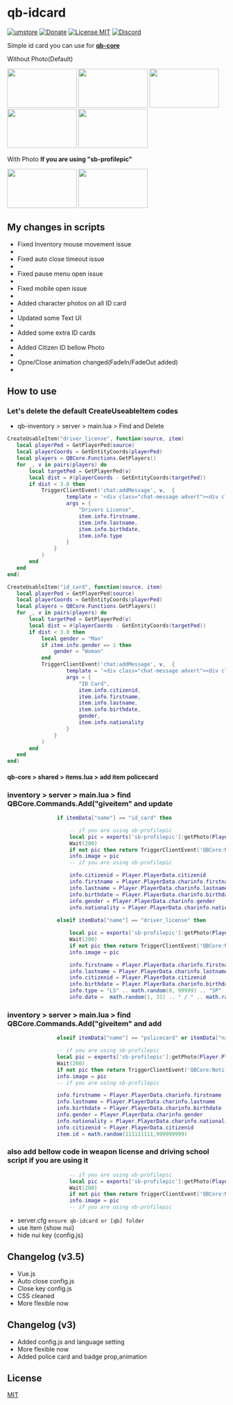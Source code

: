 # qb-idcard
[![umstore](https://cdn.discordapp.com/attachments/715130970294059088/1044857362617470986/Baslksz-3.png)](https://uyuyorumstore.com)
[![Donate](https://cdn.discordapp.com/attachments/715130970294059088/1044848075996405820/coffee.png)](https://www.buymeacoffee.com/umcof)
[![License MIT](https://cdn.discordapp.com/attachments/715130970294059088/1044845854508449822/license.png)](https://choosealicense.com/licenses/mit/)
[![Discord](https://cdn.discordapp.com/attachments/715130970294059088/1044855172494532628/discord.png)](https://discord.gg/cf6wkBFeYV)


Simple id card you can use for **[qb-core](https://github.com/qbcore-framework/qb-core)**

<p>Without Photo(Default)</p>
<p align="left">

  <img width="160" height="90" src="https://i.ibb.co/bvckB2p/Ba-l-ks-z-2.png">
<img width="160" height="90" src="https://i.ibb.co/K0HGGRD/Ba-l-ks-z-3.png">
<img width="160" height="90" src="https://i.ibb.co/M5mJjH3/Ba-l-ks-z-4.png">
<img width="160" height="90" src="https://i.ibb.co/zh1NLjR/Ba-l-ks-z-5.png">
<img width="160" height="90" src="https://i.ibb.co/vzzw9h1/Ba-l-ks-z-6.png">
</p>
<p>With Photo <b>If you are using "sb-profilepic"</b></p>
<p align="left">

  <img width="160" height="90" src="https://media.discordapp.net/attachments/977925336882876437/1062545854076039209/image.png">
<img width="160" height="90" src="https://media.discordapp.net/attachments/977925336882876437/1062546206351429723/image.png">

</p>

## My changes in scripts

<ul>
	<li>Fixed Inventory mouse movement issue<li>
	<li>Fixed auto close timeout issue<li>
	<li>Fixed pause menu open issue<li>
	<li>Fixed mobile open issue<li>
	<li>Added character photos on all ID card<li>
	<li>Updated some Text UI<li>
	<li>Added some extra ID cards<li>
	<li>Added Citizen ID bellow Photo<li>
	<li>Opne/Close animation changed(FadeIn/FadeOut added)<li>
</ul>

## How to use
### Let's delete the default CreateUseableItem codes
+ qb-inventory > server > main.lua > Find and Delete 
 ```lua
CreateUsableItem("driver_license", function(source, item)
	local playerPed = GetPlayerPed(source)
	local playerCoords = GetEntityCoords(playerPed)
	local players = QBCore.Functions.GetPlayers()
	for _, v in pairs(players) do
		local targetPed = GetPlayerPed(v)
		local dist = #(playerCoords - GetEntityCoords(targetPed))
		if dist < 3.0 then
			TriggerClientEvent('chat:addMessage', v,  {
					template = '<div class="chat-message advert"><div class="chat-message-body"><strong>{0}:</strong><br><br> <strong>First Name:</strong> {1} <br><strong>Last Name:</strong> {2} <br><strong>Birth Date:</strong> {3} <br><strong>Licenses:</strong> {4}</div></div>',
					args = {
						"Drivers License",
						item.info.firstname,
						item.info.lastname,
						item.info.birthdate,
						item.info.type
					}
				}
			)
		end
	end
end)

CreateUsableItem("id_card", function(source, item)
	local playerPed = GetPlayerPed(source)
	local playerCoords = GetEntityCoords(playerPed)
	local players = QBCore.Functions.GetPlayers()
	for _, v in pairs(players) do
		local targetPed = GetPlayerPed(v)
		local dist = #(playerCoords - GetEntityCoords(targetPed))
		if dist < 3.0 then
			local gender = "Man"
			if item.info.gender == 1 then
				gender = "Woman"
			end
			TriggerClientEvent('chat:addMessage', v,  {
					template = '<div class="chat-message advert"><div class="chat-message-body"><strong>{0}:</strong><br><br> <strong>Civ ID:</strong> {1} <br><strong>First Name:</strong> {2} <br><strong>Last Name:</strong> {3} <br><strong>Birthdate:</strong> {4} <br><strong>Gender:</strong> {5} <br><strong>Nationality:</strong> {6}</div></div>',
					args = {
						"ID Card",
						item.info.citizenid,
						item.info.firstname,
						item.info.lastname,
						item.info.birthdate,
						gender,
						item.info.nationality
					}
				}
			)
		end
	end
end)

```
#### qb-core > shared > items.lua > add item policecard

### inventory > server > main.lua > find QBCore.Commands.Add("giveitem" and update
```lua
				if itemData["name"] == "id_card" then

					-- if you are using sb-profilepic
					local pic = exports['sb-profilepic']:getPhoto(Player.PlayerData.citizenid)
					Wait(200)
					if not pic then return TriggerClientEvent('QBCore:Notify', source,  "Player Profile Photo not updated", "error") end
					info.image = pic
					-- if you are using sb-profilepic

					info.citizenid = Player.PlayerData.citizenid
					info.firstname = Player.PlayerData.charinfo.firstname
					info.lastname = Player.PlayerData.charinfo.lastname
					info.birthdate = Player.PlayerData.charinfo.birthdate
					info.gender = Player.PlayerData.charinfo.gender
					info.nationality = Player.PlayerData.charinfo.nationality
					 
				elseif itemData["name"] == "driver_license" then

					local pic = exports['sb-profilepic']:getPhoto(Player.PlayerData.citizenid)
					Wait(200)
					if not pic then return TriggerClientEvent('QBCore:Notify', source,  "Player Profile Photo not updated", "error") end
					info.image = pic

					info.firstname = Player.PlayerData.charinfo.firstname
					info.lastname = Player.PlayerData.charinfo.lastname
					info.citizenid = Player.PlayerData.citizenid
					info.birthdate = Player.PlayerData.charinfo.birthdate
					info.type = "LS" .. math.random(0, 99999) .. "SP"
					info.date =  math.random(1, 31) .. " / " .. math.random(8, 12) .. " / " .. "2023"

```

### inventory > server > main.lua > find QBCore.Commands.Add("giveitem" and add
```lua					
				elseif itemData["name"] == "policecard" or itemData["name"] == "emscard" or itemData["name"] == "lawyerpass" or itemData["name"] == "governmentcard" or itemData["name"] == "judgecard" or itemData["name"] == "newsidcard" then

				-- if you are using sb-profilepic
				local pic = exports['sb-profilepic']:getPhoto(Player.PlayerData.citizenid)
				Wait(200)
				if not pic then return TriggerClientEvent('QBCore:Notify', source,  "Player Profile Photo not updated", "error") end
				info.image = pic
				-- if you are using sb-profilepic

				info.firstname = Player.PlayerData.charinfo.firstname
				info.lastname = Player.PlayerData.charinfo.lastname
				info.birthdate = Player.PlayerData.charinfo.birthdate
				info.gender = Player.PlayerData.charinfo.gender
				info.nationality = Player.PlayerData.charinfo.nationality
				info.citizenid = Player.PlayerData.citizenid
				item.id = math.random(111111111,999999999)
```

### also add bellow code in weapon license and driving school script if you are using it

```Lua
					-- if you are using sb-profilepic
					local pic = exports['sb-profilepic']:getPhoto(Player.PlayerData.citizenid)
					Wait(200)
					if not pic then return TriggerClientEvent('QBCore:Notify', source,  "Player Profile Photo not updated", "error") end
					info.image = pic
					-- if you are using sb-profilepic
```

+ server.cfg ```ensure qb-idcard or [qb] folder```
+ use item {show nui}
+ hide nui key {config.js}

## Changelog (v3.5)
+ Vue.js
+ Auto close config.js
+ Close key config.js
+ CSS cleaned
+ More flexible now

## Changelog (v3)
+ Added config.js and language setting
+ More flexible now
+ Added police card and badge prop,animation


## License
[MIT](https://choosealicense.com/licenses/mit/)
